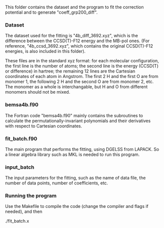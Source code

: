 This folder contains the dataset and the program to fit the correction potential and to generate "coeff_grp200_diff".

### Dataset
The dataset used for the fitting is "4b_diff_3692.xyz", which is the difference between the CCSD(T)-F12 energy and the MB-pol ones. (For reference, "4b_ccsd_3692.xyz", which contains the original CCSD(T)-F12 energies, is also included in this folder).

These files are in the standard xyz format: for each molecular configuration, the first line is the number of atoms; the second line is the energy (CCSD(T) or difference) in hartree; the remaining 12 lines are the Cartesian coordinates of each atom in Angstrom. The first 2 H and the first O are from monomer 1, the following 2 H and the second O are from monomer 2, etc. The monomer as a whole is interchangable, but H and O from different monomers should not be mixed.

### bemsa4b.f90
The Fortran code "bemsa4b.f90" mainly contains the subroutines to calculate the permutationally-invariant polynomials and their derivatives with respect to Cartesian coordinates.

### fit_batch.f90
The main program that performs the fitting, using DGELSS from LAPACK. So a linear algebra library such as MKL is needed to run this program.

### input_batch
The input parameters for the fitting, such as the name of data file, the number of data points, number of coefficients, etc.

### Running the program
Use the Makefile to compile the code (change the compiler and flags if needed), and then

./fit_batch.x
